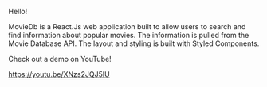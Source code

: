 Hello!

MovieDb is a React.Js web application built to allow users to search and find information about popular movies. The information is pulled from the Movie Database API. The layout and styling is built with Styled Components.

Check out a demo on YouTube!

https://youtu.be/XNzs2JQJ5IU
